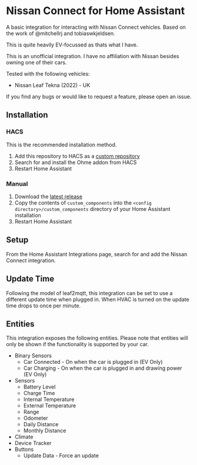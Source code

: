# Nissan Connect for Home Assistant

A basic integration for interacting with Nissan Connect vehicles. Based on the work of @mitchellrj and tobiaswkjeldsen.

This is quite heavily EV-focussed as thats what I have.

This is an unofficial integration. I have no affiliation with Nissan besides owning one of their cars.

Tested with the following vehicles:
* Nissan Leaf Tekna (2022) - UK

If you find any bugs or would like to request a feature, please open an issue.


## Installation

### HACS
This is the recommended installation method.
1. Add this repository to HACS as a [custom repository](https://hacs.xyz/docs/faq/custom_repositories)
2. Search for and install the Ohme addon from HACS
3. Restart Home Assistant

### Manual
1. Download the [latest release](https://github.com/dan-r/HomeAssistant-NissanConnect/releases)
2. Copy the contents of `custom_components` into the `<config directory>/custom_components` directory of your Home Assistant installation
3. Restart Home Assistant


## Setup
From the Home Assistant Integrations page, search for and add the Nissan Connect integration.

## Update Time
Following the model of leaf2mqtt, this integration can be set to use a different update time when plugged in. When HVAC is turned on the update time drops to once per minute.

## Entities
This integration exposes the following entities. Please note that entities will only be shown if the functionality is supported by your car.

* Binary Sensors
    * Car Connected - On when the car is plugged in (EV Only)
    * Car Charging - On when the car is plugged in and drawing power (EV Only)
* Sensors
    * Battery Level
    * Charge Time
    * Internal Temperature
    * External Temperature
    * Range
    * Odometer
    * Daily Distance
    * Monthly Distance
* Climate
* Device Tracker
* Buttons
    * Update Data - Force an update